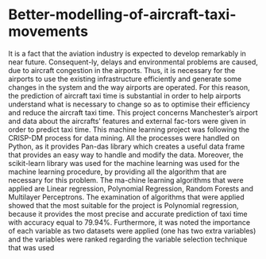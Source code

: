 # Better-modelling-of-aircraft-taxi-movements
It is a fact that the aviation industry is expected to develop remarkably in near future. Consequent-ly, delays and environmental problems are caused, due to aircraft congestion in the airports. Thus, it is necessary for the airports to use the existing infrastructure efficiently and generate some changes in the system and the way airports are operated. For this reason, the prediction of aircraft taxi time is substantial in order to help airports understand what is necessary to change so as to optimise their efficiency and reduce the aircraft taxi time. This project concerns Manchester’s airport and data about the aircrafts’ features and external fac-tors were given in order to predict taxi time. This machine learning project was following the CRISP-DM process for data mining.  All the processes were handled on Python, as it provides Pan-das library which creates a useful data frame that provides an easy way to handle and modify the data. Moreover, the scikit-learn library was used for the machine learning was used for the machine learning procedure, by providing all the algorithm that are necessary for this problem. The ma-chine learning algorithms that were applied are Linear regression, Polynomial Regression, Random Forests and Multilayer Perceptrons. The examination of algorithms that were applied showed that the most suitable for the project is Polynomial regression, because it provides the most precise and accurate prediction of taxi time with accuracy equal to 79.94%. Furthermore, it was noted the importance of each variable as two datasets were applied (one has two extra variables) and the variables were ranked regarding the variable selection technique that was used
